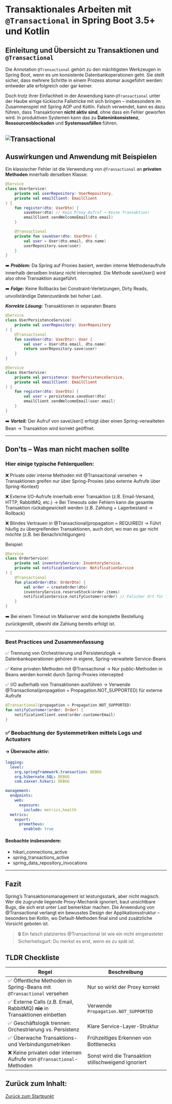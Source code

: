 # Transaktionales Arbeiten mit `@Transactional` in Spring Boot 3.5+ und Kotlin

## Einleitung und Übersicht zu Transaktionen und `@Transactional`

Die Annotation `@Transactional` gehört zu den mächtigsten Werkzeugen in Spring Boot, wenn es um konsistente Datenbankoperationen geht. Sie stellt sicher, dass mehrere Schritte in einem Prozess atomar ausgeführt werden: entweder alle erfolgreich oder gar keiner.

Doch trotz ihrer Einfachheit in der Anwendung kann `@Transactional` unter der Haube einige tückische Fallstricke mit sich bringen – insbesondere im Zusammenspiel mit Spring AOP und Kotlin. Falsch verwendet, kann es dazu führen, dass Transaktionen **nicht aktiv sind**, ohne dass ein Fehler geworfen wird. In produktiven Systemen kann das zu **Dateninkonsistenz**, **Ressourcenblockaden** und **Systemausfällen** führen.


![Transactional](assets/transaction.svg)
---

## Auswirkungen und Anwendung mit Beispielen

Ein klassischer Fehler ist die Verwendung von `@Transactional` an **privaten Methoden** innerhalb derselben Klasse:

```kotlin
@Service
class UserService(
    private val userRepository: UserRepository,
    private val emailClient: EmailClient
) {
    fun register(dto: UserDto) {
        saveUser(dto) // Kein Proxy-Aufruf → Keine Transaktion!
        emailClient.sendWelcomeEmail(dto.email)
    }

    @Transactional
    private fun saveUser(dto: UserDto) {
        val user = User(dto.email, dto.name)
        userRepository.save(user)
    }
}
```

➡️ ***Problem:*** Da Spring auf Proxies basiert, werden interne Methodenaufrufe innerhalb derselben Instanz nicht 
intercepted. Die Methode saveUser() wird also ohne Transaktion ausgeführt.

➡️ ***Folge:*** Keine Rollbacks bei Constraint-Verletzungen, Dirty Reads, unvollständige Datenzustände bei hoher Last.

***Korrekte Lösung:*** Transaktionen in separaten Beans

```kotlin
@Service
class UserPersistenceService(
    private val userRepository: UserRepository
) {
    @Transactional
    fun saveUser(dto: UserDto): User {
        val user = User(dto.email, dto.name)
        return userRepository.save(user)
    }
}

@Service
class UserService(
    private val persistence: UserPersistenceService,
    private val emailClient: EmailClient
) {
    fun register(dto: UserDto) {
        val user = persistence.saveUser(dto)
        emailClient.sendWelcomeEmail(user.email)
    }
}
```
➡️ ***Vorteil:*** Der Aufruf von saveUser() erfolgt über einen Spring-verwalteten Bean → Transaktion wird korrekt 
geöffnet.

---
## Don'ts – Was man nicht machen sollte
### Hier einige typische Fehlerquellen:

❌ Private oder interne Methoden mit @Transactional versehen
→ Transaktionen greifen nur über Spring-Proxies (also externe Aufrufe über Spring-Kontext)

❌ Externe I/O-Aufrufe innerhalb einer Transaktion (z.B. Email-Versand, HTTP, RabbitMQ, etc.)
→ Bei Timeouts oder Fehlern kann die gesamte Transaktion rückabgewickelt werden (z.B. Zahlung + Lagerbestand → Rollback)

❌ Blindes Vertrauen in @Transactional(propagation = REQUIRED)
→ Führt häufig zu übergreifenden Transaktionen, auch dort, wo man es gar nicht möchte (z.B. bei Benachrichtigungen)

Beispiel:

```kotlin
@Service
class OrderService(
    private val inventoryService: InventoryService,
    private val notificationService: NotificationService
) {
    @Transactional
    fun placeOrder(dto: OrderDto) {
        val order = createOrder(dto)
        inventoryService.reserveStock(order.items)
        notificationService.notifyCustomer(order) // Falscher Ort für Transaktion
    }
}
```
➡️ Bei einem Timeout im Mailserver wird die komplette Bestellung zurückgerollt, obwohl die Zahlung bereits erfolgt ist.

---
### Best Practices und Zusammenfassung

✅ Trennung von Orchestrierung und Persistenzlogik
→ Datenbankoperationen gehören in eigene, Spring-verwaltete Service-Beans

✅ Keine privaten Methoden mit @Transactional
→ Nur public-Methoden in Beans werden korrekt durch Spring-Proxies intercepted

✅ I/O außerhalb von Transaktionen ausführen
→ Verwende @Transactional(propagation = Propagation.NOT_SUPPORTED) für externe Aufrufe

```kotlin
@Transactional(propagation = Propagation.NOT_SUPPORTED)
fun notifyCustomer(order: Order) {
    notificationClient.send(order.customerEmail)
}
```

### ✅ Beobachtung der Systemmetriken mittels Logs und Actuators
#### → Überwache aktiv:

```yaml
logging:
  level:
    org.springframework.transaction: DEBUG
    org.hibernate.SQL: DEBUG
    com.zaxxer.hikari: DEBUG

management:
  endpoints:
    web:
      exposure:
        include: metrics,health
  metrics:
    export:
      prometheus:
        enabled: true
```

#### Beobachte insbesondere:

* hikari_connections_active
* spring_transactions_active
* spring_data_repository_invocations
---

## Fazit
Spring’s Transaktionsmanagement ist leistungsstark, aber nicht magisch. Wer die zugrunde liegende Proxy-Mechanik ignoriert, baut unsichtbare Bugs, die sich erst unter Last bemerkbar machen. Die Anwendung von @Transactional verlangt ein 
bewusstes Design der Applikationsstruktur – besonders bei Kotlin, wo Default-Methoden final sind und zusätzliche Vorsicht geboten ist.

> 🔒 Ein falsch platziertes @Transactional ist wie ein nicht eingerasteter Sicherheitsgurt: Du merkst es erst, wenn es zu spät ist.

## TLDR Checkliste

| Regel                                                                     | Beschreibung                                         |
|---------------------------------------------------------------------------| ---------------------------------------------------- |
| ✅ Öffentliche Methoden in Spring-Beans mit `@Transactional` versehen      | Nur so wirkt der Proxy korrekt                       |
| ✅ Externe Calls (z.B. Email, RabbitMQ) **nie** in Transaktionen einbetten | Verwende `Propagation.NOT_SUPPORTED`                 |
| ✅ Geschäftslogik trennen: Orchestrierung vs. Persistenz                   | Klare Service-Layer-Struktur                         |
| ✅ Überwache Transaktions- und Verbindungsmetriken                         | Frühzeitiges Erkennen von Bottlenecks                |
| ❌ Keine privaten oder internen Aufrufe von `@Transactional`-Methoden      | Sonst wird die Transaktion stillschweigend ignoriert |


## Zurück zum Inhalt:
[Zurück zum Startpunkt](../README.md)
